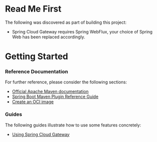 # Read Me First

The following was discovered as part of building this project:

* Spring Cloud Gateway requires Spring WebFlux, your choice of Spring Web has been replaced accordingly.

# Getting Started

### Reference Documentation

For further reference, please consider the following sections:

* [Official Apache Maven documentation](https://maven.apache.org/guides/index.html)
* [Spring Boot Maven Plugin Reference Guide](https://docs.spring.io/spring-boot/docs/2.6.4/maven-plugin/reference/html/)
* [Create an OCI image](https://docs.spring.io/spring-boot/docs/2.6.4/maven-plugin/reference/html/#build-image)

### Guides

The following guides illustrate how to use some features concretely:

* [Using Spring Cloud Gateway](https://github.com/spring-cloud-samples/spring-cloud-gateway-sample)

